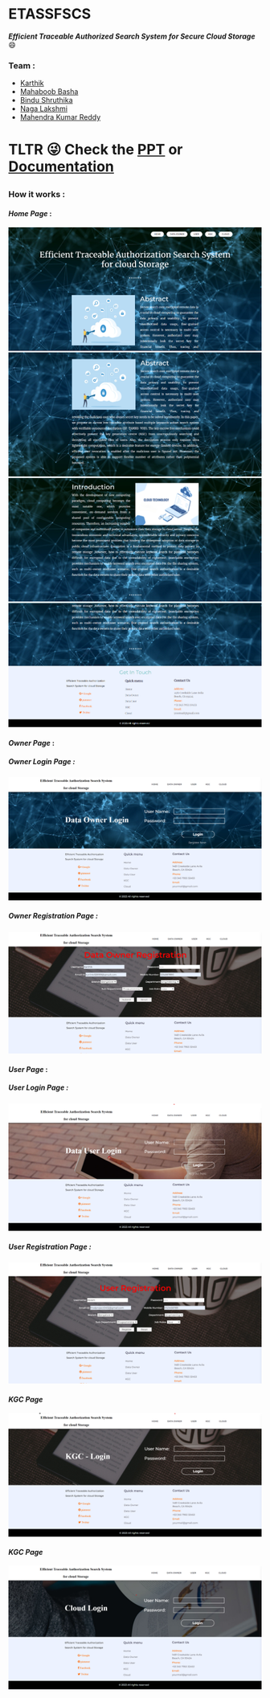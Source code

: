 # ETASSFSCS
***Efficient Traceable Authorized Search System for Secure Cloud Storage*** 😄


### Team :
- [Karthik](https://github.com/Karthik-Mekala)
- [Mahaboob Basha]()
- [Bindu Shruthika]()
- [Naga Lakshmi]()
- [Mahendra Kumar Reddy]()

# <p align="left">TLTR :stuck_out_tongue_winking_eye: Check the <a href="https://github.com/Karthik-Mekala/ETASSFSCS/blob/main/Final%20Year%20Project%20PPT.pptx"> PPT</a> or <a href="https://github.com/Karthik-Mekala/ETASSFSCS/blob/main/fina%20viva%20PPT%20Hard%20Copy.pdf">Documentation</a></p>

### How it works :


#### ***Home Page*** :
<img src="https://github.com/Karthik-Mekala/ETASSFSCS/blob/main/screenshots/home1.png" alt="Home Page">
<img src="https://github.com/Karthik-Mekala/ETASSFSCS/blob/main/screenshots/home2.png" alt="Home Page">
<img src="https://github.com/Karthik-Mekala/ETASSFSCS/blob/main/screenshots/home3.png" alt="Home Page">
<img src="https://github.com/Karthik-Mekala/ETASSFSCS/blob/main/screenshots/home4.png" alt="Home Page">

#### ***Owner Page*** :

##### Owner Login Page :
<img src = "https://github.com/Karthik-Mekala/ETASSFSCS/blob/main/screenshots/dataOwner.png" alt="Data Owner Login Page">

##### Owner Registration Page :
<img src = "https://github.com/Karthik-Mekala/ETASSFSCS/blob/main/screenshots/ownerReg.png" alt="Data Owner Registration Page">


#### ***User Page*** :

##### User Login Page :
<img src = "https://github.com/Karthik-Mekala/ETASSFSCS/blob/main/screenshots/dataUser.png" alt="Data User Login Page">

##### User Registration Page :
<img src = "https://github.com/Karthik-Mekala/ETASSFSCS/blob/main/screenshots/userReg.png" alt="Data User Registration Page">

#### ***KGC Page***
<img src = "https://github.com/Karthik-Mekala/ETASSFSCS/blob/main/screenshots/kgc.png" alt="KGC Login Page">

#### ***KGC Page***
<img src = "https://github.com/Karthik-Mekala/ETASSFSCS/blob/main/screenshots/cloud.png" alt="Cloud Login Page">
